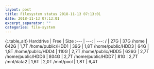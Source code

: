 ```yaml
---
layout: post
title: Filesystem status 2018-11-13 07:13:01
date: 2018-11-13 07:13:01
excerpt_separator: ""
categories: file-system
---
```

{:.table_alt}
Harddrive | Free | Size
:--- | ---: | ---:
/ | 27G | 37G
/home | 642G | 1,7T
/home/public/HDD1 | 39G | 1,8T
/home/public/HDD3 | 64G | 1,8T
/home/public/HDD4 | 110G | 2,7T
/home/public/HDD5 | 626G | 2,7T
/home/public/HDD6 | 804G | 2,7T
/home/public/HDD7 | 81G | 2,7T
/mnt/data2 | 1,6T | 2,0T
/mnt/pool | 1,8T | 6,4T

